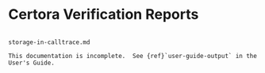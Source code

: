 Certora Verification Reports
============================


```{toctree}

storage-in-calltrace.md
```



```{todo}
This documentation is incomplete.  See {ref}`user-guide-output` in the User's Guide.
```

